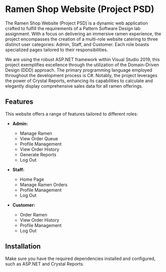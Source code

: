 # Ramen Shop Website (Project PSD)

The Ramen Shop Website (Project PSD) is a dynamic web application crafted to fulfill the requirements of a Pattern Software Design lab assignment. With a focus on delivering an immersive ramen experience, the project encompasses the creation of a multi-role website catering to three distinct user categories: Admin, Staff, and Customer. Each role boasts specialized pages tailored to their responsibilities.

We are using the robust ASP.NET framework within Visual Studio 2019, this project exemplifies excellence through the utilization of the Domain-Driven Design (DDD) approach. The primary programming language employed throughout the development process is C#. Notably, the project leverages the power of Crystal Reports, enhancing its capabilities to calculate and elegantly display comprehensive sales data for all ramen offerings.

## Features

This website offers a range of features tailored to different roles:

- **Admin:**
  - Manage Ramen
  - View Order Queue
  - Profile Management
  - View Order History
  - Generate Reports
  - Log Out

- **Staff:**
  - Home Page
  - Manage Ramen Orders
  - Profile Management
  - Log Out

- **Customer:**
  - Order Ramen
  - View Order History
  - Profile Management
  - Log Out

## Installation

Make sure you have the required dependencies installed and configured, such as ASP.NET and Crystal Reports.
